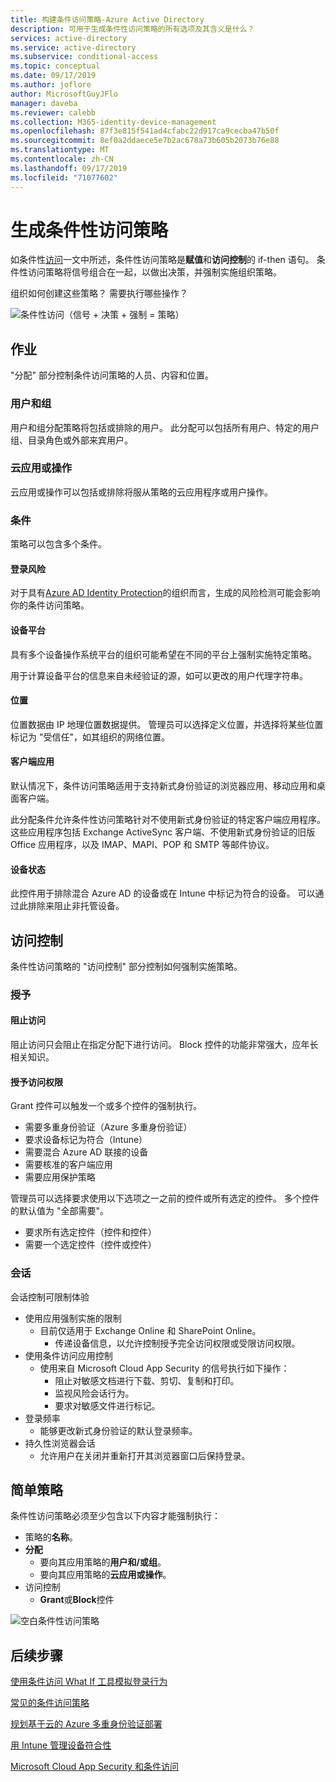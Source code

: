 ```yaml
---
title: 构建条件访问策略-Azure Active Directory
description: 可用于生成条件性访问策略的所有选项及其含义是什么？
services: active-directory
ms.service: active-directory
ms.subservice: conditional-access
ms.topic: conceptual
ms.date: 09/17/2019
ms.author: joflore
author: MicrosoftGuyJFlo
manager: daveba
ms.reviewer: calebb
ms.collection: M365-identity-device-management
ms.openlocfilehash: 87f3e815f541ad4cfabc22d917ca9cecba47b50f
ms.sourcegitcommit: 8ef0a2ddaece5e7b2ac678a73b605b2073b76e88
ms.translationtype: MT
ms.contentlocale: zh-CN
ms.lasthandoff: 09/17/2019
ms.locfileid: "71077602"
---
```

# <a name="building-a-conditional-access-policy"></a>生成条件性访问策略

如条件性[访问](overview.md)一文中所述，条件性访问策略是**赋值**和**访问控制**的 if-then 语句。 条件性访问策略将信号组合在一起，以做出决策，并强制实施组织策略。

组织如何创建这些策略？ 需要执行哪些操作？

![条件性访问（信号 + 决策 + 强制 = 策略）](./media/concept-conditional-access-policies/conditional-access-signal-decision-enforcement.png)

## <a name="assignments"></a>作业

"分配" 部分控制条件访问策略的人员、内容和位置。

### <a name="users-and-groups"></a>用户和组

用户和组分配策略将包括或排除的用户。 此分配可以包括所有用户、特定的用户组、目录角色或外部来宾用户。 

### <a name="cloud-apps-or-actions"></a>云应用或操作

云应用或操作可以包括或排除将服从策略的云应用程序或用户操作。

### <a name="conditions"></a>条件

策略可以包含多个条件。

#### <a name="sign-in-risk"></a>登录风险

对于具有[Azure AD Identity Protection](../identity-protection/overview.md)的组织而言，生成的风险检测可能会影响你的条件访问策略。

#### <a name="device-platforms"></a>设备平台

具有多个设备操作系统平台的组织可能希望在不同的平台上强制实施特定策略。 

用于计算设备平台的信息来自未经验证的源，如可以更改的用户代理字符串。

#### <a name="locations"></a>位置

位置数据由 IP 地理位置数据提供。 管理员可以选择定义位置，并选择将某些位置标记为 "受信任"，如其组织的网络位置。

#### <a name="client-apps"></a>客户端应用

默认情况下，条件访问策略适用于支持新式身份验证的浏览器应用、移动应用和桌面客户端。 

此分配条件允许条件性访问策略针对不使用新式身份验证的特定客户端应用程序。 这些应用程序包括 Exchange ActiveSync 客户端、不使用新式身份验证的旧版 Office 应用程序，以及 IMAP、MAPI、POP 和 SMTP 等邮件协议。

#### <a name="device-state"></a>设备状态

此控件用于排除混合 Azure AD 的设备或在 Intune 中标记为符合的设备。 可以通过此排除来阻止非托管设备。 

## <a name="access-controls"></a>访问控制

条件性访问策略的 "访问控制" 部分控制如何强制实施策略。

### <a name="grant"></a>授予

#### <a name="block-access"></a>阻止访问

阻止访问只会阻止在指定分配下进行访问。 Block 控件的功能非常强大，应年长相关知识。

#### <a name="grant-access"></a>授予访问权限

Grant 控件可以触发一个或多个控件的强制执行。 

- 需要多重身份验证（Azure 多重身份验证）
- 要求设备标记为符合（Intune）
- 需要混合 Azure AD 联接的设备
- 需要核准的客户端应用
- 需要应用保护策略

管理员可以选择要求使用以下选项之一之前的控件或所有选定的控件。 多个控件的默认值为 "全部需要"。

- 要求所有选定控件（控件和控件）
- 需要一个选定控件（控件或控件）

### <a name="session"></a>会话

会话控制可限制体验 

- 使用应用强制实施的限制
   - 目前仅适用于 Exchange Online 和 SharePoint Online。
      - 传递设备信息，以允许控制授予完全访问权限或受限访问权限。
- 使用条件访问应用控制
   - 使用来自 Microsoft Cloud App Security 的信号执行如下操作： 
      - 阻止对敏感文档进行下载、剪切、复制和打印。
      - 监视风险会话行为。
      - 要求对敏感文件进行标记。
- 登录频率
   - 能够更改新式身份验证的默认登录频率。
- 持久性浏览器会话
   - 允许用户在关闭并重新打开其浏览器窗口后保持登录。

## <a name="simple-policies"></a>简单策略

条件性访问策略必须至少包含以下内容才能强制执行：

- 策略的**名称**。
- **分配**
   - 要向其应用策略的**用户和/或组**。
   - 要向其应用策略的**云应用或操作**。
- 访问控制
   - **Grant**或**Block**控件

![空白条件性访问策略](./media/concept-conditional-access-policies/conditional-access-blank-policy.png)

## <a name="next-steps"></a>后续步骤

[使用条件访问 What If 工具模拟登录行为](troubleshoot-conditional-access-what-if.md)

[常见的条件访问策略](concept-conditional-access-policy-common.md)

[规划基于云的 Azure 多重身份验证部署](../authentication/howto-mfa-getstarted.md)

[用 Intune 管理设备符合性](https://docs.microsoft.com/intune/device-compliance-get-started)

[Microsoft Cloud App Security 和条件访问](https://docs.microsoft.com/cloud-app-security/proxy-intro-aad)
